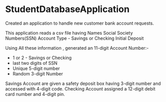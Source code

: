 # StudentDatabaseApplication


Created an application to handle new customer bank account requests.

This application reads a csv file having 
  Names
  Social Society Numbers(SSN)
  Account Type - Savings or Checking
  Initial Deposit
  
Using All these information , generated an 11-digit Account Number:-
  - 1 or 2 - Savings or Checking
  - last two digits of SSN
  - Unique 5-digit number 
  - Random 3-digit Number

Savings Account  are given a safety deposit box having 3-digit number and accessed with 4-digit code.
Checking Account assigned a 12-digit debit card number and 4-digit pin.

